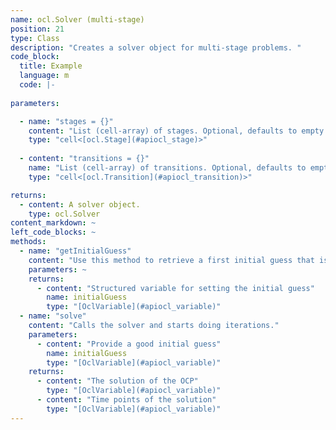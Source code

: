 ```yaml
--- 
name: ocl.Solver (multi-stage)
position: 21
type: Class
description: "Creates a solver object for multi-stage problems. "
code_block:
  title: Example
  language: m
  code: |- 
    
parameters: 

  - name: "stages = {}"
    content: "List (cell-array) of stages. Optional, defaults to empty list."
    type: "cell<[ocl.Stage](#apiocl_stage)>"
    
  - content: "transitions = {}"
    name: "List (cell-array) of transitions. Optional, defaults to empty list."
    type: "cell<[ocl.Transition](#apiocl_transition)>"

returns: 
  - content: A solver object.
    type: ocl.Solver
content_markdown: ~
left_code_blocks: ~
methods: 
  - name: "getInitialGuess"
    content: "Use this method to retrieve a first initial guess that is generated from the bounds. You can further modify this initial guess to improve the solver performance."
    parameters: ~
    returns: 
      - content: "Structured variable for setting the initial guess"
        name: initialGuess
        type: "[OclVariable](#apiocl_variable)"
  - name: "solve"
    content: "Calls the solver and starts doing iterations."
    parameters: 
      - content: "Provide a good initial guess"
        name: initialGuess
        type: "[OclVariable](#apiocl_variable)"
    returns: 
      - content: "The solution of the OCP"
        type: "[OclVariable](#apiocl_variable)"
      - content: "Time points of the solution"
        type: "[OclVariable](#apiocl_variable)"
---
```

